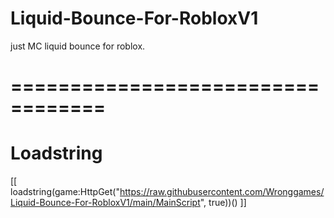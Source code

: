 # Liquid-Bounce-For-RobloxV1
just MC liquid bounce for roblox.
# ==================================

# Loadstring
[[
loadstring(game:HttpGet("https://raw.githubusercontent.com/Wronggames/Liquid-Bounce-For-RobloxV1/main/MainScript", true))()
]]
